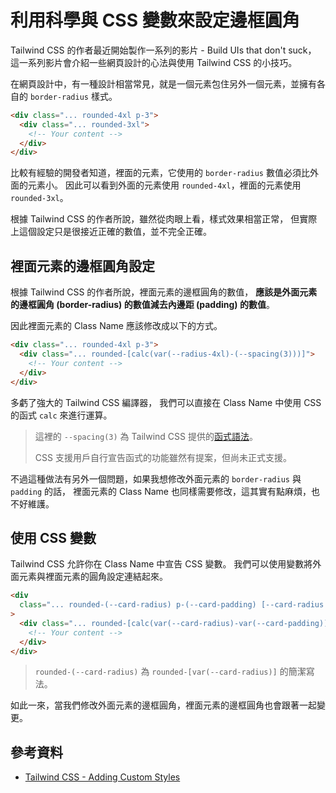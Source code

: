# 利用科學與 CSS 變數來設定邊框圓角

Tailwind CSS 的作者最近開始製作一系列的影片 - Build UIs that don't suck，
這一系列影片會介紹一些網頁設計的心法與使用 Tailwind CSS 的小技巧。

在網頁設計中，有一種設計相當常見，就是一個元素包住另外一個元素，並擁有各自的 `border-radius` 樣式。

```html
<div class="... rounded-4xl p-3"> 
  <div class="... rounded-3xl">
    <!-- Your content -->
  </div>
</div>
```

比較有經驗的開發者知道，裡面的元素，它使用的 `border-radius` 數值必須比外面的元素小。
因此可以看到外面的元素使用 `rounded-4xl`，裡面的元素使用 `rounded-3xl`。

根據 Tailwind CSS 的作者所說，雖然從肉眼上看，樣式效果相當正常，
但實際上這個設定只是很接近正確的數值，並不完全正確。

## 裡面元素的邊框圓角設定

根據 Tailwind CSS 的作者所說，裡面元素的邊框圓角的數值，
**應該是外面元素的邊框圓角 (border-radius) 的數值減去內邊距 (padding) 的數值**。

因此裡面元素的 Class Name 應該修改成以下的方式。

```html
<div class="... rounded-4xl p-3">
  <div class="... rounded-[calc(var(--radius-4xl)-(--spacing(3)))]">
    <!-- Your content -->
  </div>
</div>
```

多虧了強大的 Tailwind CSS 編譯器，
我們可以直接在 Class Name 中使用 CSS 的函式 `calc` 來進行運算。

> 這裡的 `--spacing(3)` 為 Tailwind CSS 提供的[函式語法](https://tailwindcss.com/docs/functions-and-directives#functions)。
>
> CSS 支援用戶自行宣告函式的功能雖然有提案，但尚未正式支援。

不過這種做法有另外一個問題，如果我想修改外面元素的 `border-radius` 與 `padding` 的話，
裡面元素的 Class Name 也同樣需要修改，這其實有點麻煩，也不好維護。

## 使用 CSS 變數

Tailwind CSS 允許你在 Class Name 中宣告 CSS 變數。
我們可以使用變數將外面元素與裡面元素的圓角設定連結起來。

```html
<div
  class="... rounded-(--card-radius) p-(--card-padding) [--card-radius:var(--radius-4xl)] [--card-padding:--spacing(3)]"
>
  <div class="... rounded-[calc(var(--card-radius)-var(--card-padding))]">
    <!-- Your content -->
  </div>
</div>
```

> `rounded-(--card-radius)` 為 `rounded-[var(--card-radius)]` 的簡潔寫法。

如此一來，當我們修改外面元素的邊框圓角，裡面元素的邊框圓角也會跟著一起變更。

## 參考資料

- [Tailwind CSS - Adding Custom Styles](https://tailwindcss.com/docs/adding-custom-styles)
